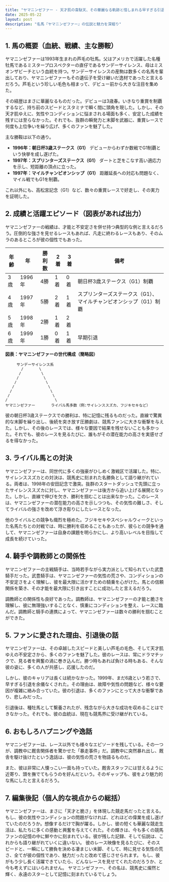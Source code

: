 ```yaml
---
title: "ヤマニンゼファー - 天才肌の韋駄天、その華麗なる軌跡と惜しまれる早すぎる引退"
date: 2025-05-22
layout: post
description: "名馬『ヤマニンゼファー』の伝説と魅力を深堀り"
---
```


## 1. 馬の概要（血統、戦績、主な勝鞍）

ヤマニンゼファーは1993年生まれの芦毛の牡馬。父はアメリカで活躍した名種牡馬であるミスタープロスペクターの直仔であるサンデーサイレンス、母はミスオンザビーチという血統を持つ。サンデーサイレンスの産駒は数多くの名馬を輩出しており、ヤマニンゼファーもその遺伝子を受け継いだ逸材であったと言えるだろう。芦毛という珍しい毛色も相まって、デビュー前から大きな注目を集めた。

その経歴はまさに華麗なるものだった。デビューは3歳春。いきなり重賞を制覇するなど、持ち前のスピードとスタミナで瞬く間に頭角を現した。しかし、その天才肌ゆえに、気性やコンディションに悩まされる場面も多く、安定した成績を残すには至らなかった。それでも、抜群の瞬発力と末脚を武器に、重賞レースで何度も上位争いを繰り広げ、多くのファンを魅了した。

主な勝鞍は以下の通り。

* **1996年：朝日杯3歳ステークス（G1）**  デビューからわずか数戦でG1制覇という快挙を成し遂げた。
* **1997年：スプリンターズステークス（G1）** ダートと芝をこなす高い適応力を示し、短距離の頂点に立った。
* **1997年：マイルチャンピオンシップ（G1）**  距離延長への対応も問題なく、マイル戦でもG1を制覇。


これ以外にも、高松宮記念（G1）など、数々の重賞レースで好走し、その実力を証明した。


## 2. 成績と活躍エピソード（図表があれば出力）

ヤマニンゼファーの戦績は、才能と不安定さを併せ持つ典型的な例と言えるだろう。圧倒的な強さを見せるレースもあれば、凡走に終わるレースもあり、そのムラのあるところが彼の個性でもあった。

| 年齢 | 年 | 勝利数 | 2着 | 3着 | 備考 |
|---|---|---|---|---|---|
| 3歳 | 1996年 | 4勝 | 1着 | 0着 | 朝日杯3歳ステークス（G1）制覇 |
| 4歳 | 1997年 | 5勝 | 2着 | 1着 | スプリンターズステークス（G1）、マイルチャンピオンシップ（G1）制覇 |
| 5歳 | 1998年 | 2勝 | 1着 | 2着 |  |
| 6歳 | 1999年 | 1勝 | 0着 | 1着 | 早期引退 |

**図表：ヤマニンゼファーの世代構成（簡略図）**

```
     サンデーサイレンス系
       /       \
      /         \
     /           \
    /             \
   /               \
  /                 \
 /                   \
/                     \
ヤマニンゼファー       ライバル馬多数（例:サイレンススズカ、フジキセキなど）
```

彼の朝日杯3歳ステークスでの勝利は、特に記憶に残るものだった。直線で驚異的な末脚を繰り出し、後続を突き放す圧勝劇は、競馬ファンに大きな衝撃を与えた。しかし、その後のレースでは、様々な要因で結果を残せないことも多かった。それでも、彼のレースを見るたびに、誰もがその潜在能力の高さを実感せざるを得なかった。


## 3. ライバル馬との対決

ヤマニンゼファーは、同世代に多くの強豪がひしめく激戦区で活躍した。特に、サイレンススズカとの対決は、競馬史に刻まれた名勝負として語り継がれている。両者は、1998年の安田記念で激突。抜群のスタートダッシュで先頭に立ったサイレンススズカに対し、ヤマニンゼファーは後方から追い上げる展開となった。しかし、直線で伸びを欠き、勝利を掴むことは出来なかった。このレースは、ヤマニンゼファーの潜在能力の高さを示しつつも、その気性の難しさ、そしてライバルの強さを改めて浮き彫りにしたレースとなった。

他のライバルとの競争も熾烈を極めた。フジキセキやスペシャルウィークといった名馬たちとの対戦では、時に勝利を収めることもあったが、彼らとの競争を通して、ヤマニンゼファーは自身の課題を明らかにし、より高いレベルを目指して成長を続けていった。


## 4. 騎手や調教師との関係性

ヤマニンゼファーの主戦騎手は、当時若手ながら実力派として知られていた武豊騎手だった。武豊騎手は、ヤマニンゼファーの気性の荒さや、コンディションの不安定さをよく理解し、彼を最大限に活かすための騎乗を心がけた。馬との信頼関係を築き、その才能を最大限に引き出すことに成功したと言えるだろう。

調教師との関係性も良好であった。調教師は、ヤマニンゼファーの才能と脆さを理解し、彼に無理強いすることなく、慎重にコンディションを整え、レースに臨んだ。調教師と騎手の連携によって、ヤマニンゼファーは数々の勝利を掴むことができた。


## 5. ファンに愛された理由、引退後の話

ヤマニンゼファーは、その卓越したスピードと美しい芦毛の毛色、そして天才肌ゆえの不安定さから、多くのファンを魅了した。彼のレースは、常にドラマチックで、見る者を興奮の渦に巻き込んだ。勝つ時もあれば負ける時もある、そんな彼の姿に、多くの人が共感し、応援したのだ。

しかし、彼のキャリアは長くは続かなかった。1999年、まだ6歳という若さで、早すぎる引退を余儀なくされた。その理由は、故障や気性の問題など、様々な要因が複雑に絡み合っていた。彼の引退は、多くのファンにとって大きな衝撃であり、悲しみだった。

引退後は、種牡馬として繋養されたが、残念ながら大きな成功を収めることはできなかった。それでも、彼の血統は、現在も競馬界に受け継がれている。


## 6. おもしろハプニングや逸話

ヤマニンゼファーは、レース以外でも様々なエピソードを残している。その一つが、調教中に厩舎関係者を驚かせた「暴走事件」だ。調教中に突然暴れ出し、厩舎を駆け抜けたという逸話は、彼の気性の荒さを物語るものだ。

また、彼は非常に人懐っこい一面も持っていた。厩舎スタッフには甘えるように近寄り、頭を撫でてもらうのを好んだという。そのギャップも、彼をより魅力的な馬にしたと言えるだろう。


## 7. 編集後記（個人的な視点からの総括）

ヤマニンゼファーは、まさに「天才と脆さ」を体現した競走馬だったと言える。もし、彼の気性やコンディションの問題がなければ、どれほどの偉業を成し遂げていたのだろうか。想像するだけで胸が躍る。しかし、彼の短くも華麗な競走生活は、私たちに多くの感動と興奮を与えてくれた。その輝きは、今も多くの競馬ファンの記憶の中に鮮やかに刻まれている。彼が残した記録、そして伝説は、これからも語り継がれていくに違いない。  彼のレース映像を見るたびに、そのスピードと、一瞬にして勝負を決める凄まじい末脚、そして、時に見せる気性の荒さ、全てが彼の個性であり、魅力だったと改めて感じさせられます。  もし、彼がもう少し長く活躍できていたら、どんなレースを見せてくれたのだろうか、と今も考えずにはいられません。  ヤマニンゼファー、その名は、競馬史に燦然と輝く、永遠のスターとして記憶に刻まれているでしょう。

